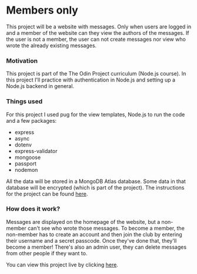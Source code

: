 # Members only

This project will be a website with messages. Only when users are logged in and a member of the website can they view the authors of the messages. If the user is not a member, the user can not create messages nor view who wrote the already existing messages.

### Motivation

This project is part of the The Odin Project curriculum (Node.js course). In this project I'll practice with authentication in Node.js and setting up a Node.js backend in general. 

### Things used

For this project I used pug for the view templates, Node.js to run the code and a few packages:
- express
- async
- dotenv
- express-validator
- mongoose
- passport
- nodemon

All the data will be stored in a MongoDB Atlas database. Some data in that database will be encrypted (which is part of the project). The instructions for the project can be found [here](https://www.theodinproject.com/paths/full-stack-javascript/courses/nodejs/lessons/members-only).

### How does it work?

Messages are displayed on the homepage of the website, but a non-member can't see who wrote those messages. To become a member, the non-member has to create an account and then join the club by entering their username and a secret passcode. Once they've done that, they'll become a member! There's also an admin user, they can delete messages from other people if they want to. 

You can view this project live by clicking [here](https://fathomless-plains-00201.herokuapp.com/membersonly).